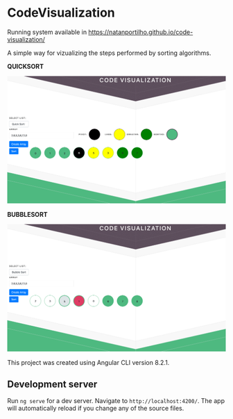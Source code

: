 # CodeVisualization

Running system available in https://natanportilho.github.io/code-visualization/

A simple way for vizualizing the steps performed by sorting algorithms.

<b>QUICKSORT</b>

![Quick Sort](https://github.com/natanportilho/code-visualization/blob/master/src/assets/images/QuickSort.png)

<b>BUBBLESORT</b>

![Bubble Sort](https://github.com/natanportilho/code-visualization/blob/master/src/assets/images/Bubble%20Sort.png)

This project was created using Angular CLI version 8.2.1.

## Development server

Run `ng serve` for a dev server. Navigate to `http://localhost:4200/`. The app will automatically reload if you change any of the source files.
